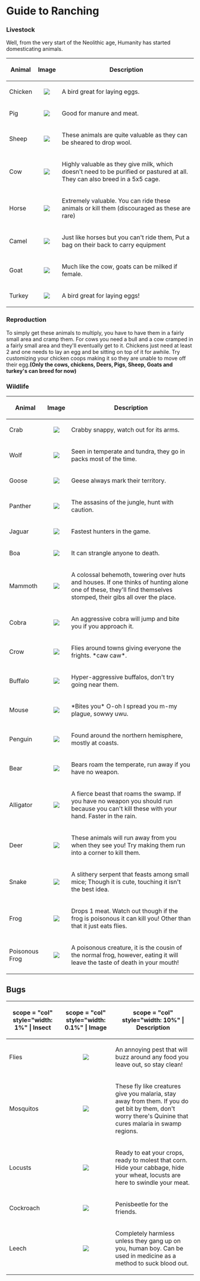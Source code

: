 # Guide to Ranching
### Livestock

Well, from the very start of the Neolithic age, Humanity has started
domesticating animals.

<table class="sortable">
<thead>
<tr class="header">
<th><p>Animal</p></th>
<th><p>Image</p></th>
<th><p>Description</p></th>
</tr>
</thead>
<tbody>
<tr class="odd">
<td><p>Chicken</p></td>
<td><center>
<img src="https://raw.githubusercontent.com/Civ13/civ13-wiki/master/assets/images/chicken.png">
</center></td>
<td><p>A bird great for laying eggs.</p></td>
</tr>
<tr class="even">
<td><p>Pig</p></td>
<td><center>
<img src="https://raw.githubusercontent.com/Civ13/civ13-wiki/master/assets/images/pig.png">
</center></td>
<td><p>Good for manure and meat.</p></td>
</tr>
<tr class="odd">
<td><p>Sheep</p></td>
<td><center>
<img src="https://raw.githubusercontent.com/Civ13/civ13-wiki/master/assets/images/sheep.png">
</center></td>
<td><p>These animals are quite valuable as they can be sheared to drop wool.</p></td>
</tr>
<tr class="even">
<td><p>Cow</p></td>
<td><center>
<img src="https://raw.githubusercontent.com/Civ13/civ13-wiki/master/assets/images/cow.png">
</center></td>
<td><p>Highly valuable as they give milk, which doesn't need to be purified or pastured at all. They can also breed in a 5x5 cage.</p></td>
</tr>
<tr class="odd">
<td><p>Horse</p></td>
<td><center>
<img src="https://raw.githubusercontent.com/Civ13/civ13-wiki/master/assets/images/horse.png">
</center></td>
<td><p>Extremely valuable. You can ride these animals or kill them (discouraged as these are rare)</p></td>
</tr>
<tr class="even">
<td><p>Camel</p></td>
<td><center>
<img src="https://raw.githubusercontent.com/Civ13/civ13-wiki/master/assets/images/camel.png">
</center></td>
<td><p>Just like horses but you can't ride them, Put a bag on their back to carry equipment</p></td>
</tr>
<tr class="odd">
<td><p>Goat</p></td>
<td><center>
<img src="https://raw.githubusercontent.com/Civ13/civ13-wiki/master/assets/images/goat.png">
</center></td>
<td><p>Much like the cow, goats can be milked if female.</p></td>
</tr>
<tr class="even">
<td><p>Turkey</p></td>
<td><center>
<img src="https://raw.githubusercontent.com/Civ13/civ13-wiki/master/assets/images/turkey.png">
</center></td>
<td><p>A bird great for laying eggs!</p></td>
</tr>
</tbody>
</table>

### Reproduction

To simply get these animals to multiply, you have to have them in a
fairly small area and cramp them. For cows you need a bull and a cow
cramped in a fairly small area and they'll eventually get to it.
Chickens just need at least 2 and one needs to lay an egg and be sitting
on top of it for awhile. Try customizing your chicken coops making it so
they are unable to move off their egg.**(Only the cows, chickens, Deers,
Pigs, Sheep, Goats and turkey's can breed for now)**

### Wildlife

<table class="sortable">
<thead>
<tr class="header">
<th><p>Animal</p></th>
<th><p>Image</p></th>
<th><p>Description</p></th>
</tr>
</thead>
<tbody>
<tr class="odd">
<td><p>Crab</p></td>
<td><center>
<img src="https://raw.githubusercontent.com/Civ13/civ13-wiki/master/assets/images/crab.png">
<center></td>
<td><p>Crabby snappy, watch out for its arms.</p></td>
</tr>
<tr class="even">
<td><p>Wolf</p></td>
<td><center>
<img src="https://raw.githubusercontent.com/Civ13/civ13-wiki/master/assets/images/wolf.png">
<center></td>
<td><p>Seen in temperate and tundra, they go in packs most of the time.</p></td>
</tr>
<tr class="odd">
<td><p>Goose</p></td>
<td><center>
<img src="https://raw.githubusercontent.com/Civ13/civ13-wiki/master/assets/images/goose.png">
<center></td>
<td><p>Geese always mark their territory.</p></td>
</tr>
<tr class="even">
<td><p>Panther</p></td>
<td><center>
<img src="https://raw.githubusercontent.com/Civ13/civ13-wiki/master/assets/images/panther.png">
<center></td>
<td><p>The assasins of the jungle, hunt with caution.</p></td>
</tr>
<tr class="odd">
<td><p>Jaguar</p></td>
<td><center>
<img src="https://raw.githubusercontent.com/Civ13/civ13-wiki/master/assets/images/jaguar.png">
<center></td>
<td><p>Fastest hunters in the game.</p></td>
</tr>
<tr class="even">
<td><p>Boa</p></td>
<td><center>
<img src="https://raw.githubusercontent.com/Civ13/civ13-wiki/master/assets/images/boa.png">
<center></td>
<td><p>It can strangle anyone to death.</p></td>
</tr>
<tr class="odd">
<td><p>Mammoth</p></td>
<td><center>
<img src="https://raw.githubusercontent.com/Civ13/civ13-wiki/master/assets/images/mammoth.png">
<center></td>
<td><p>A colossal behemoth, towering over huts and houses. If one thinks of hunting alone one of these, they'll find themselves stomped, their gibs all over the place.</p></td>
</tr>
<tr class="even">
<td><p>Cobra</p></td>
<td><center>
<img src="https://raw.githubusercontent.com/Civ13/civ13-wiki/master/assets/images/cobra.png">
<center></td>
<td><p>An aggressive cobra will jump and bite you if you approach it.</p></td>
</tr>
<tr class="odd">
<td><p>Crow</p></td>
<td><center>
<img src="https://raw.githubusercontent.com/Civ13/civ13-wiki/master/assets/images/crow.png">
<center></td>
<td><p>Flies around towns giving everyone the frights. *caw caw*.</p></td>
</tr>
<tr class="even">
<td><p>Buffalo</p></td>
<td><center>
<img src="https://raw.githubusercontent.com/Civ13/civ13-wiki/master/assets/images/buffalo.png">
<center></td>
<td><p>Hyper-aggressive buffalos, don't try going near them.</p></td>
</tr>
<tr class="odd">
<td><p>Mouse</p></td>
<td><center>
<img src="https://raw.githubusercontent.com/Civ13/civ13-wiki/master/assets/images/mouse.png">
<center></td>
<td><p>*Bites you* O-oh I spread you m-my plague, sowwy uwu.</p></td>
</tr>
<tr class="even">
<td><p>Penguin</p></td>
<td><center>
<img src="https://raw.githubusercontent.com/Civ13/civ13-wiki/master/assets/images/Pengu.png">
<center></td>
<td><p>Found around the northern hemisphere, mostly at coasts.</p></td>
</tr>
<tr class="odd">
<td><p>Bear</p></td>
<td><center>
<img src="https://raw.githubusercontent.com/Civ13/civ13-wiki/master/assets/images/bear.png">
<center></td>
<td><p>Bears roam the temperate, run away if you have no weapon.</p></td>
</tr>
<tr class="even">
<td><p>Alligator</p></td>
<td><center>
<img src="https://raw.githubusercontent.com/Civ13/civ13-wiki/master/assets/images/alligator.png">
<center></td>
<td><p>A fierce beast that roams the swamp. If you have no weapon you should run because you can't kill these with your hand. Faster in the rain.</p></td>
</tr>
<tr class="odd">
<td><p>Deer</p></td>
<td><center>
<img src="https://raw.githubusercontent.com/Civ13/civ13-wiki/master/assets/images/deer.png">
<center></td>
<td><p>These animals will run away from you when they see you! Try making them run into a corner to kill them.</p></td>
</tr>
<tr class="even">
<td><p>Snake</p></td>
<td><center>
<img src="https://raw.githubusercontent.com/Civ13/civ13-wiki/master/assets/images/snake.png">
<center></td>
<td><p>A slithery serpent that feasts among small mice; Though it is cute, touching it isn't the best idea.</p></td>
</tr>
<tr class="odd">
<td><p>Frog</p></td>
<td><center>
<img src="https://raw.githubusercontent.com/Civ13/civ13-wiki/master/assets/images/frog.png">
<center></td>
<td><p>Drops 1 meat. Watch out though if the frog is poisonous it can kill you! Other than that it just eats flies.</p></td>
</tr>
<tr class="even">
<td><p>Poisonous Frog</p></td>
<td><center>
<img src="https://raw.githubusercontent.com/Civ13/civ13-wiki/master/assets/images/poison_frog.png">
<center></td>
<td><p>A poisonous creature, it is the cousin of the normal frog, however, eating it will leave the taste of death in your mouth!</p></td>
</tr>
</tbody>
</table>

## Bugs

<table class="sortable">
<thead>
<tr class="header">
<th><p>scope = "col" style="width: 1%" | Insect</p></th>
<th><p>scope = "col" style="width: 0.1%" | Image</p></th>
<th><p>scope = "col" style="width: 10%" | Description</p></th>
</tr>
</thead>
<tbody>
<tr class="odd">
<td><p>Flies</p></td>
<td><center>
<img src="https://raw.githubusercontent.com/Civ13/civ13-wiki/master/assets/images/flies.png">
</center></td>
<td><p>An annoying pest that will buzz around any food you leave out, so stay clean!</p></td>
</tr>
<tr class="even">
<td><p>Mosquitos</p></td>
<td><center>
<img src="https://raw.githubusercontent.com/Civ13/civ13-wiki/master/assets/images/mosquitos.png">
</center></td>
<td><p>These fly like creatures give you malaria, stay away from them. If you do get bit by them, don't worry there's Quinine that cures malaria in swamp regions.</p></td>
</tr>
<tr class="odd">
<td><p>Locusts</p></td>
<td><center>
<img src="https://raw.githubusercontent.com/Civ13/civ13-wiki/master/assets/images/mosquitos.png">
</center></td>
<td><p>Ready to eat your crops, ready to molest that corn. Hide your cabbage, hide your wheat, locusts are here to swindle your meat.</p></td>
</tr>
<tr class="even">
<td><p>Cockroach</p></td>
<td><center>
<img src="https://raw.githubusercontent.com/Civ13/civ13-wiki/master/assets/images/cockroach.png">
</center></td>
<td><p>Penisbeetle for the friends.</p></td>
</tr>
<tr class="odd">
<td><p>Leech</p></td>
<td><center>
<img src="https://raw.githubusercontent.com/Civ13/civ13-wiki/master/assets/images/leech.png">
</center></td>
<td><p>Completely harmless unless they gang up on you, human boy. Can be used in medicine as a method to suck blood out.</p></td>
</tr>
</tbody>
</table>
